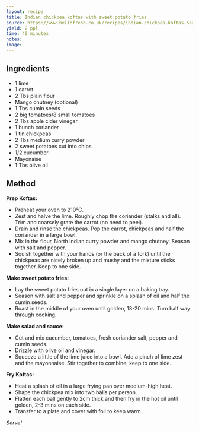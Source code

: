 ```yaml
---
layout: recipe
title: Indian chickpea koftas with sweet potato fries
source: https://www.hellofresh.co.uk/recipes/indian-chickpea-koftas-5aa2a9d930006c29e3769582
yield: 2 ppl
time: 40 minutes
notes: 
image: 
---
```


## Ingredients
- 1 lime
- 1 carrot
- 2 Tbs plain flour
- Mango chutney (optional)
- 1 Tbs cumin seeds
- 2 big tomatoes/8 small tomatoes
- 2 Tbs apple cider vinegar
- 1 bunch coriander
- 1 tin chickpeas
- 2 Tbs medium curry powder
- 2 sweet potatoes cut into chips
- 1/2 cucumber
- Mayonaise 
- 1 Tbs olive oil

## Method
**Prep Koftas:**
- Preheat your oven to 210°C. 
- Zest and halve the lime. Roughly chop the coriander (stalks and all). Trim and coarsely grate the carrot (no need to peel). 
- Drain and rinse the chickpeas. Pop the carrot, chickpeas and half the coriander in a large bowl. 
- Mix in the flour, North Indian curry powder and mango chutney. Season with salt and pepper. 
- Squish together with your hands (or the back of a fork) until the chickpeas are nicely broken up and mushy and the mixture sticks together. Keep to one side.

**Make sweet potato fries:**
- Lay the sweet potato fries out in a single layer on a baking tray.
- Season with salt and pepper and sprinkle on a splash of oil and half the cumin seeds. 
- Roast in the middle of your oven until golden, 18-20 mins. Turn half way through cooking.

**Make salad and sauce:**
- Cut and mix cucumber, tomatoes, fresh coriander salt, pepper and cumin seeds. 
- Drizzle with olive oil and vinegar.
- Squeeze a little of the lime juice into a bowl. Add a pinch of lime zest and the mayonnaise. Stir together to combine, keep to one side.

**Fry Koftas:**
- Heat a splash of oil in a large frying pan over medium-high heat. 
- Shape the chickpea mix into two balls per person. 
- Flatten each ball gently to 2cm thick and then fry in the hot oil until golden, 2-3 mins on each side. 
- Transfer to a plate and cover with foil to keep warm.

_Serve!_
